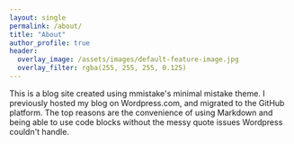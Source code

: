 ```yaml
---
layout: single
permalink: /about/
title: "About"
author_profile: true
header:
  overlay_image: /assets/images/default-feature-image.jpg
  overlay_filter: rgba(255, 255, 255, 0.125)
---
```


This is a blog site created using mmistake's minimal mistake theme. I previously hosted my blog on Wordpress.com, and migrated to the GitHub platform. The top reasons are the convenience of using Markdown and being able to use code blocks without the messy quote issues Wordpress couldn't handle.

